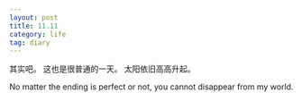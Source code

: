 ```yaml
---
layout: post
title: 11.11
category: life
tag: diary
---
```



其实吧。
这也是很普通的一天。
太阳依旧高高升起。

No matter the ending is perfect or not, you cannot disappear from my world. 
